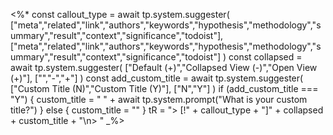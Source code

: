 <%*
	const callout_type = await tp.system.suggester(
		["meta","related","link","authors","keywords","hypothesis","methodology","summary","result","context","significance","todoist"],
		["meta","related","link","authors","keywords","hypothesis","methodology","summary","result","context","significance","todoist"]
	)
	const collapsed = await tp.system.suggester(
		["Default (+)","Collapsed View (-)","Open View (+)"],
		["","-","+"]
	)
	const add_custom_title = await tp.system.suggester(
		["Custom Title (N)","Custom Title (Y)"],
		["N","Y"]
	)
	if (add_custom_title === "Y") {
		custom_title = " " + await tp.system.prompt("What is your custom title?")
	} else {
		custom_title = ""
	}
	tR = "> [!" + callout_type + "]" + collapsed + custom_title + "\n> "
_%>